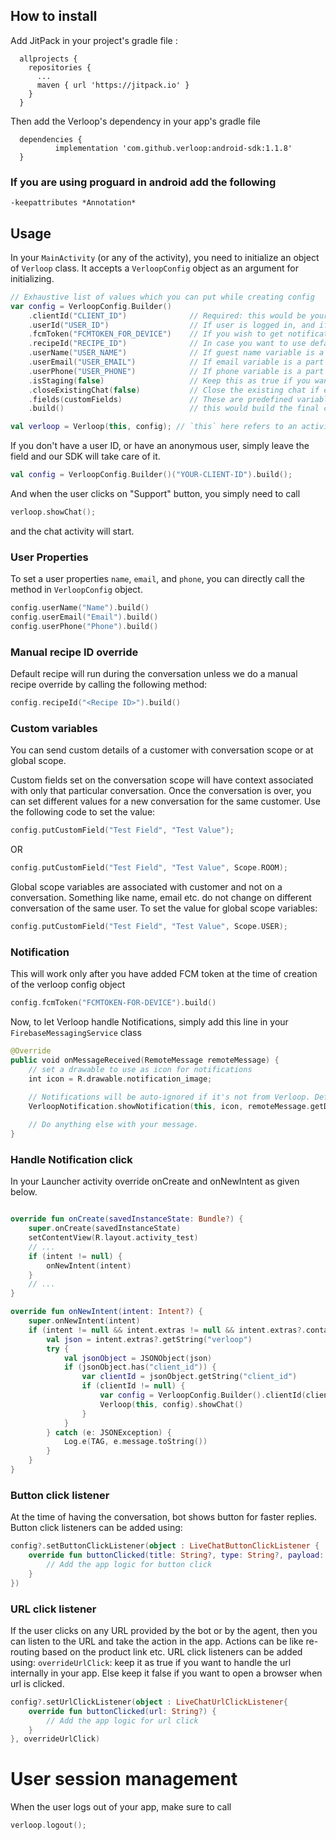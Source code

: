 
## How to install

Add JitPack in your project's gradle file :

```
  allprojects {
    repositories {
      ...
      maven { url 'https://jitpack.io' }
    }
  }
```

Then add the Verloop's dependency in your app's gradle file

```
  dependencies {
          implementation 'com.github.verloop:android-sdk:1.1.8'
  }
```

### If you are using proguard in android add the following

```
-keepattributes *Annotation*
```


## Usage

In your `MainActivity` (or any of the activity), you need to initialize an object of `Verloop` class. It accepts a `VerloopConfig` object as an argument for initializing.


```kotlin
// Exhaustive list of values which you can put while creating config
var config = VerloopConfig.Builder()
    .clientId("CLIENT_ID")              // Required: this would be your account name associated with verloop. eg: <client_id>.verloop.io
    .userId("USER_ID")                  // If user is logged in, and if you want to associate older chats, else, skip this for anonymous user 
    .fcmToken("FCMTOKEN_FOR_DEVICE")    // If you wish to get notifications, else, skip this
    .recipeId("RECIPE_ID")              // In case you want to use default recipe, skip this
    .userName("USER_NAME")              // If guest name variable is a part of the recipe, or the value is not required, skip this
    .userEmail("USER_EMAIL")            // If email variable is a part of the recipe, or the value is not required, skip this
    .userPhone("USER_PHONE")            // If phone variable is a part of the recipe, or the value is not required, skip this
    .isStaging(false)                   // Keep this as true if you want to access <client_id>.stage.verloop.io account. If the account doesn't exist, keep it as false or skip it
    .closeExistingChat(false)           // Close the existing chat if exist and start a new conversation
    .fields(customFields)               // These are predefined variables added on room level or user level
    .build()                            // this would build the final config object which is later used by Verloop object to star the chat

val verloop = Verloop(this, config); // `this` here refers to an activity context.

```

If you don't have a user ID, or have an anonymous user, simply leave the field and our SDK will take care of it.

```kotlin
val config = VerloopConfig.Builder()("YOUR-CLIENT-ID").build();
```


And when the user clicks on "Support" button, you simply need to call
```kotlin
verloop.showChat();
```
and the chat activity will start.


### User Properties

To set a user properties `name`, `email`, and `phone`, you can directly call the method in `VerloopConfig` object.

```kotlin
config.userName("Name").build()
config.userEmail("Email").build()
config.userPhone("Phone").build()
```

### Manual recipe ID override

Default recipe will run during the conversation unless we do a manual recipe override by calling the following method:
```kotlin
config.recipeId("<Recipe ID>").build()
```

### Custom variables

You can send custom details of a customer with conversation scope or at global scope.

Custom fields set on the conversation scope will have context associated with only that particular conversation. Once the conversation is over, you can set different values for a new conversation for the same customer. Use the following code to set the value:
```kotlin
config.putCustomField("Test Field", "Test Value");
```
OR
```kotlin
config.putCustomField("Test Field", "Test Value", Scope.ROOM);
```

Global scope variables are associated with customer and not on a conversation. Something like name, email etc. do not change on different conversation of the same user. To set the value for global scope variables:

```kotlin
config.putCustomField("Test Field", "Test Value", Scope.USER);
```


### Notification
This will work only after you have added FCM token at the time of creation of the verloop config object
```kotlin
config.fcmToken("FCMTOKEN-FOR-DEVICE").build()
```

Now, to let Verloop handle Notifications, simply add this line in your `FirebaseMessagingService` class

```kotlin
@Override
public void onMessageReceived(RemoteMessage remoteMessage) {
    // set a drawable to use as icon for notifications
    int icon = R.drawable.notification_image;
    
    // Notifications will be auto-ignored if it's not from Verloop. Default notification channel name will be "Verloop Chat Message"
    VerloopNotification.showNotification(this, icon, remoteMessage.getData(), "Your Notification Channel Name"); 

    // Do anything else with your message.
}
```

### Handle Notification click

In your Launcher activity override onCreate and onNewIntent as given below.

```kotlin

override fun onCreate(savedInstanceState: Bundle?) {
    super.onCreate(savedInstanceState)
    setContentView(R.layout.activity_test)
    // ...
    if (intent != null) {
        onNewIntent(intent)
    }
    // ...
}        

override fun onNewIntent(intent: Intent?) {
    super.onNewIntent(intent)
    if (intent != null && intent.extras != null && intent.extras?.containsKey("verloop") == true) {
        val json = intent.extras?.getString("verloop")
        try {
            val jsonObject = JSONObject(json)
            if (jsonObject.has("client_id")) {
                var clientId = jsonObject.getString("client_id")
                if (clientId != null) {
                    var config = VerloopConfig.Builder().clientId(clientId).build()
                    Verloop(this, config).showChat()
                }
            }
        } catch (e: JSONException) {
            Log.e(TAG, e.message.toString())
        }
    }
}


```


### Button click listener
At the time of having the conversation, bot shows button for faster replies. Button click listeners can be added using:
```kotlin
config?.setButtonClickListener(object : LiveChatButtonClickListener {
    override fun buttonClicked(title: String?, type: String?, payload: String?) {
        // Add the app logic for button click
    }
})
```

### URL click listener
If the user clicks on any URL provided by the bot or by the agent, then you can listen to the URL and take the action in the app. Actions can be like re-routing based on the product link etc. URL click listeners can be added using:
`overrideUrlClick`: keep it as true if you want to handle the url internally in your app. Else keep it false if you want to open a browser when url is clicked.
```kotlin
config?.setUrlClickListener(object : LiveChatUrlClickListener{
    override fun buttonClicked(url: String?) {
        // Add the app logic for url click
    }
}, overrideUrlClick)
```

# User session management

When the user logs out of your app, make sure to call

```kotlin
verloop.logout();
```
